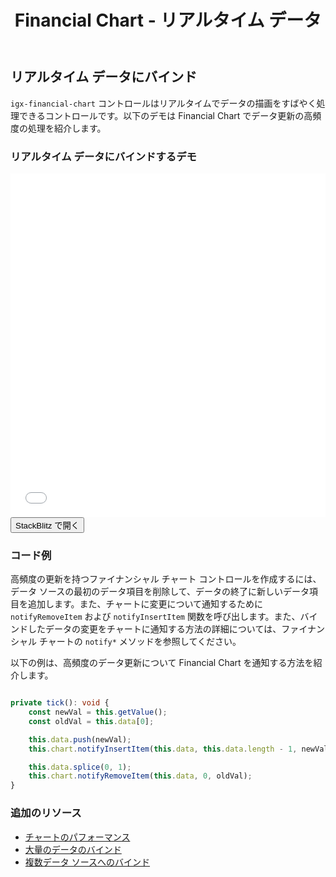 ﻿---
title: Financial Chart - リアルタイム データ
_description: Ignite UI for Angular Financial Chart コンポーネントは簡易な API を使用してファイナンシャル データを表示できます。ユーザーがデータにバインド後にチャートがデータの可視化オプションを複数提供します。
_keywords: Ignite UI for Angular, Angular, ネイティブ Angular コンポーネント スィート, ネイティブ Angular コントロール, ネイティブ Angular コンポーネント, ネイティブ Angular コンポーネント ライブラリ, Angular チャート, Angular チャート コントロール, Angular チャート例, Angular チャート コンポーネント, Angular Financial Chart
_language: ja
---
## リアルタイム データにバインド

`igx-financial-chart` コントロールはリアルタイムでデータの描画をすばやく処理できるコントロールです。以下のデモは Financial Chart でデータ更新の高頻度の処理を紹介します。

### リアルタイム データにバインドするデモ

<div class="sample-container" style="height: 550px">
    <iframe id="financial-chart-high-frequency-iframe" src='{environment:demosBaseUrl}/financial-chart-high-frequency' width="100%" height="100%" seamless frameBorder="0" onload="onSampleIframeContentLoaded(this);"></iframe>
</div>
<div>
    <button data-localize="stackblitz" class="stackblitz-btn"   data-iframe-id="financial-chart-high-frequency-iframe" data-demos-base-url="{environment:demosBaseUrl}">StackBlitz で開く
    </button>
</div>

<div class="divider--half"></div>


### コード例

高頻度の更新を持つファイナンシャル チャート コントロールを作成するには、データ ソースの最初のデータ項目を削除して、データの終了に新しいデータ項目を追加します。また、チャートに変更について通知するために `notifyRemoveItem` および `notifyInsertItem` 関数を呼び出します。また、バインドしたデータの変更をチャートに通知する方法の詳細については、ファイナンシャル チャートの `notify*` メソッドを参照してください。

以下の例は、高頻度のデータ更新について Financial Chart を通知する方法を紹介します。

```typescript

private tick(): void {
    const newVal = this.getValue();
    const oldVal = this.data[0];

    this.data.push(newVal);
    this.chart.notifyInsertItem(this.data, this.data.length - 1, newVal);

    this.data.splice(0, 1);
    this.chart.notifyRemoveItem(this.data, 0, oldVal);
}

```

<div class="divider--half"></div>

### 追加のリソース
<div class="divider--half"></div>

* [チャートのパフォーマンス](financialchart_performance.md)
* [大量のデータのバインド](financialchart_high_volume_data.md)
* [複数データ ソースへのバインド](financialchart_binding_to_multiple_data.md)
